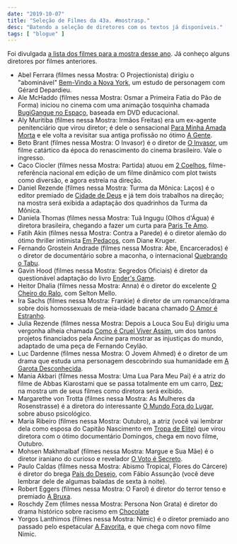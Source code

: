```yaml
---
date: "2019-10-07"
title: "Seleção de Filmes da 43a. #mostrasp."
desc: "Batendo a seleção de diretores com os textos já disponíveis."
tags: [ "blogue" ]
---
```

Foi divulgada [a lista dos filmes para a mostra desse ano](http://43.mostra.org/br/conteudo/noticias-e-eventos/819). Já conheço alguns diretores por filmes anteriores.

 - Abel Ferrara (filmes nessa Mostra: O Projectionista) dirigiu o "abominável" [Bem-Vindo a Nova York](/bem-vindo-a-nova-york), um estudo de personagem com Gérard Depardieu.
 - Ale McHaddo (filmes nessa Mostra: Osmar a Primeira Fatia do Pão de Forma) iniciou no cinema com uma animação tosquinha chamada [BugiGangue no Espaço](/bugigangue-no-espaco), baseada em DVD educacional.
 - Aly Muritiba (filmes nessa Mostra: Irmãos Freitas) era um ex-agente penitenciário que virou diretor; é dele o sensacional [Para Minha Amada Morta](/para-minha-amada-morta) e ele volta a revisitar sua antiga profissão no ótimo [A Gente](/a-gente).
 - Beto Brant (filmes nessa Mostra: O Invasor) é o diretor de [O Invasor](/o-invasor), um filme catártico da época do renascimento do cinema brasileiro. Vale o ingresso.
 - Caco Ciocler (filmes nessa Mostra: Partida) atuou em [2 Coelhos](/2-coelhos), filme-referência nacional em edição de um filme dinâmico com plot twists como diversão, e agora estreia na direção.
 - Daniel Rezende (filmes nessa Mostra: Turma da Mônica: Laços) é o editor premiado de [Cidade de Deus](/cidade-de-deus) e já tem dois trabalhos na direção; na mostra será exibida a adaptação dos quadrinhos da Turma da Mônica.
 - Daniela Thomas (filmes nessa Mostra: Tuã Ingugu (Olhos d'Água) é diretora brasileira, chegando a fazer um curta para [Paris Te Amo](/paris-te-amo).
 - Fatih Akin (filmes nessa Mostra: Contra a Parede) é o diretor alemão do ótimo thriller intimista [Em Pedaços](/em-pedacos), com Diane Kruger.
 - Fernando Grostein Andrade (filmes nessa Mostra: Abe, Encarcerados) é o diretor de documentário sobre a maconha, o internacional [Quebrando o Tabu](/quebrando-o-tabu).
 - Gavin Hood (filmes nessa Mostra: Segredos Oficiais) é diretor da questionável adaptação do livro [Ender's Game](/enders-game-o-jogo-do-exterminador).
 - Heitor Dhalia (filmes nessa Mostra: Anna) é o diretor do excelente [O Cheiro do Ralo](/o-cheiro-do-ralo), com Selton Mello.
 - Ira Sachs (filmes nessa Mostra: Frankie) é diretor de um romance/drama sobre dois homossexuais de meia-idade bacana chamado [O Amor é Estranho](/o-amor-e-estranho).
 - Julia Rezende (filmes nessa Mostra: Depois a Louca Sou Eu) dirigiu uma vergonha alheia chamada [Como é Cruel Viver Assim](/como-e-cruel-viver-assim), um dos tantos projetos financiados pela Ancine para mostrar as injustiças do mundo, adaptado de uma peça de Fernando Ceylão.
 - Luc Dardenne (filmes nessa Mostra: O Jovem Ahmed) é o diretor de um drama que estuda uma personagem descobrindo sua humanidade em [A Garota Desconhecida](/a-garota-desconhecida).
 - Mania Akbari (filmes nessa Mostra: Uma Lua Para Meu Pai) é a atriz do filme de Abbas Kiarostami que se passa totalmente em um carro, [Dez](/dez); na mostra um de seus filmes como diretora será exibido.
 - Margarethe von Trotta (filmes nessa Mostra: As Mulheres da Rosenstrasse) é a diretora do interessante [O Mundo Fora do Lugar](/o-mundo-fora-do-lugar), sobre abuso psicológico.
 - Maria Ribeiro (filmes nessa Mostra: Outubro), a atriz (você vai lembrar dela como esposa do Capitão Nascimento em [Tropa de Elite](/tropa-de-elite)) que virou diretora com o ótimo documentário Domingos, chega em novo filme, Outubro.
 - Mohsen Makhmalbaf (filmes nessa Mostra: Margue e Sua Mãe) é o diretor iraniano do curioso e revelador [O Voto é Secreto](/o-voto-e-secreto).
 - Paulo Caldas (filmes nessa Mostra: Abismo Tropical, Flores do Cárcere) é diretor do brega [País do Desejo](/pais-do-desejo), com Fábio Assunção (você deve lembrar dele de algumas baladas de sexta à noite).
 - Robert Eggers (filmes nessa Mostra: O Farol) é diretor do terror tenso e premiado [A Bruxa](/a-bruxa-2015).
 - Roschdy Zem (filmes nessa Mostra: Persona Non Grata) é diretor do drama histórico sobre racismo em [Chocolate](/chocolate)
 - Yorgos Lanthimos (filmes nessa Mostra: Nimic) é o diretor premiado ano passado pelo espetacular [A Favorita](/a-favorita), e que chega com novo filme Nimic.
